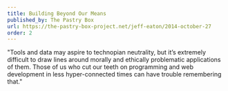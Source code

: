 ```yaml
---
title: Building Beyond Our Means
published_by: The Pastry Box
url: https://the-pastry-box-project.net/jeff-eaton/2014-october-27
order: 2
---
```

"Tools and data may aspire to technopian neutrality, but it’s extremely difficult to draw lines around morally and ethically problematic applications of them. Those of us who cut our teeth on programming and web development in less hyper-connected times can have trouble remembering that."